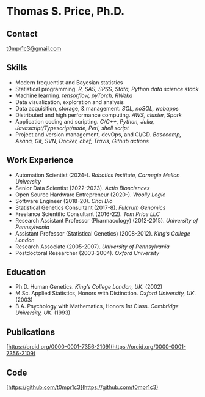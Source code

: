 # Thomas S. Price, Ph.D.

## Contact

t0mpr1c3@gmail.com

## Skills

* Modern frequentist and Bayesian statistics
* Statistical programming. _R, SAS, SPSS, Stata, Python data science stack_
* Machine learning. _tensorflow, pyTorch, RWeka_
* Data visualization, exploration and analysis
* Data acquisition, storage, & management. _SQL, noSQL, webapps_
* Distributed and high performance computing. _AWS, cluster, Spark_
* Application coding and scripting. _C/C++, Python, Julia, Javascript/Typescript/node, Perl, shell script_
* Project and version management, devOps, and CI/CD. _Basecamp, Asana, Git, SVN, Docker, chef, Travis, Github actions_

## Work Experience

* Automation Scientist (2024-). _Robotics Institute, Carnegie Mellon University_
* Senior Data Scientist (2022-2023). _Actio Biosciences_
* Open Source Hardware Entrepreneur (2020-). _Woolly Logic_
* Software Engineer (2018-20). _Chai Bio_
* Statistical Genetics Consultant (2017-8). _Fulcrum Genomics_
* Freelance Scientific Consultant (2016-22). _Tom Price LLC_
* Research Assistant Professor (Pharmacology) (2012-2015). _University of Pennsylvania_
* Assistant Professor (Statistical Genetics) (2008-2012). _King’s College London_
* Research Associate (2005-2007). _University of Pennsylvania_
* Postdoctoral Researcher (2003-2004). _Oxford University_

## Education

* Ph.D.	Human Genetics. _King’s College London, UK_. (2002)
* M.Sc.	Applied Statistics, Honors with Distinction. _Oxford University, UK_. (2003)
* B.A.	Psychology with Mathematics, Honors 1st Class. _Cambridge University, UK_. (1993)

## Publications

[https://orcid.org/0000-0001-7356-2109](https://orcid.org/0000-0001-7356-2109)

## Code

[https://github.com/t0mpr1c3](https://github.com/t0mpr1c3)
